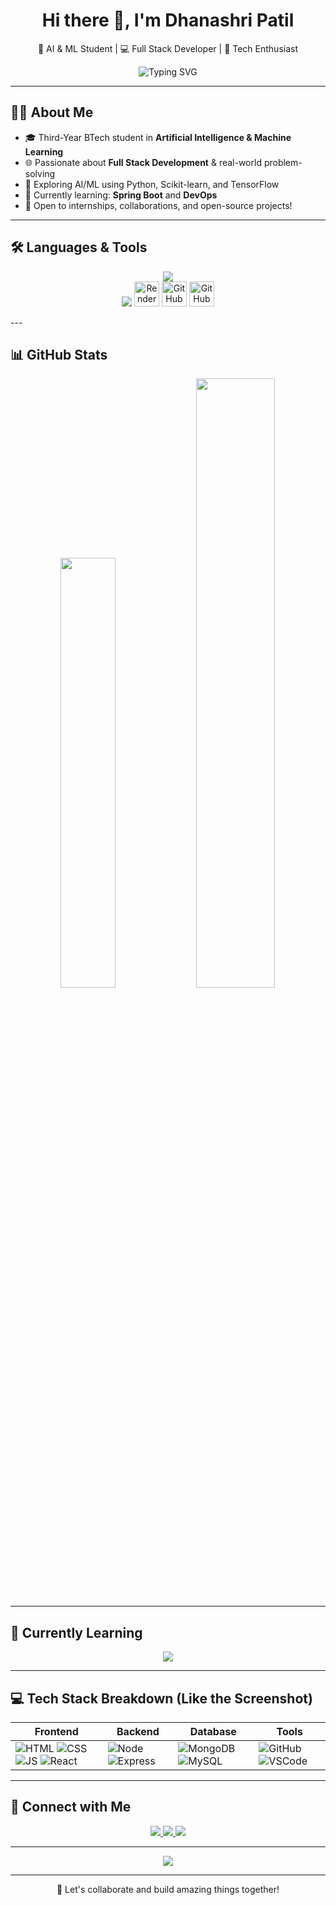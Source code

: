 <h1 align="center">Hi there 👋, I'm Dhanashri Patil</h1>

<p align="center">
  🚀 AI & ML Student | 💻 Full Stack Developer | 🌱 Tech Enthusiast
</p>

<p align="center">
  <img src="https://readme-typing-svg.demolab.com?font=Fira+Code&duration=3000&pause=1000&color=4AE8FF&width=435&lines=Welcome+to+my+GitHub+Profile!;Always+learning+something+new!;Full+Stack+Developer;AI%2FML+Engineer+in+progress..." alt="Typing SVG" />
</p>

---

## 👩‍💻 About Me

- 🎓 Third-Year BTech student in **Artificial Intelligence & Machine Learning**
- 🌐 Passionate about **Full Stack Development** & real-world problem-solving
- 🤖 Exploring AI/ML using Python, Scikit-learn, and TensorFlow
- 🌱 Currently learning: **Spring Boot** and **DevOps**
- 🚀 Open to internships, collaborations, and open-source projects!

---

## 🛠️ Languages & Tools

<p align="center">
  <!-- Core Languages & Tools -->
  <img src="https://skillicons.dev/icons?i=html,css,js,react,nodejs,express,mongodb,mysql,java,python,git,github,vscode,postman,docker,aws,vercel,netlify,jenkins" />
  <br />
  <!-- Hosting & DevOps (with fallback icons for unsupported items) -->
  <img src="https://skillicons.dev/icons?i=vercel,netlify" />
  <img src="https://cdn.simpleicons.org/render/white/000000" height="40" title="Render" />
  <img src="https://cdn.simpleicons.org/githubactions/white/2088FF" height="40" title="GitHub Actions" />
  <img src="https://cdn.simpleicons.org/githubpages/white/121013" height="40" title="GitHub Pages" />
</p>
---

## 📊 GitHub Stats

<p align="center">
  <img src="https://github-readme-stats.vercel.app/api/top-langs/?username=DhanashriPatil11&layout=compact&theme=radical" width="42%" />
  <img src="https://github-readme-stats.vercel.app/api?username=DhanashriPatil11&show_icons=true&theme=radical&hide_border=false" width="50%"/>
</p>

---

## 🧠 Currently Learning

<p align="center">
  <img src="https://img.shields.io/badge/WEB%20Development-Full%20Stack-blue?style=for-the-badge" />
</p>

---

## 💻 Tech Stack Breakdown (Like the Screenshot)

| Frontend | Backend | Database | Tools |
|----------|---------|----------|-------|
| ![HTML](https://img.shields.io/badge/HTML5-E34F26?style=flat-square&logo=html5&logoColor=white) ![CSS](https://img.shields.io/badge/CSS3-1572B6?style=flat-square&logo=css3&logoColor=white) ![JS](https://img.shields.io/badge/JavaScript-F7DF1E?style=flat-square&logo=javascript&logoColor=black) ![React](https://img.shields.io/badge/React-20232A?style=flat-square&logo=react&logoColor=61DAFB) | ![Node](https://img.shields.io/badge/Node.js-339933?style=flat-square&logo=node.js&logoColor=white) ![Express](https://img.shields.io/badge/Express.js-404D59?style=flat-square&logo=express&logoColor=white) | ![MongoDB](https://img.shields.io/badge/MongoDB-47A248?style=flat-square&logo=mongodb&logoColor=white) ![MySQL](https://img.shields.io/badge/MySQL-00758F?style=flat-square&logo=mysql&logoColor=white) | ![GitHub](https://img.shields.io/badge/GitHub-181717?style=flat-square&logo=github&logoColor=white) ![VSCode](https://img.shields.io/badge/VSCode-007ACC?style=flat-square&logo=visual-studio-code&logoColor=white) |

---

## 🔗 Connect with Me

<p align="center">
  <a href="https://www.linkedin.com/in/dhanashri-patil24" target="_blank">
    <img src="https://img.shields.io/badge/LinkedIn-%230077B5.svg?style=flat&logo=linkedin&logoColor=white"/>
  </a>
  <a href="mailto:patil.dhanashrik@gmail.com">
    <img src="https://img.shields.io/badge/Gmail-D14836?style=flat&logo=gmail&logoColor=white"/>
  </a>
  <a href="https://github.com/DhanashriPatil11">
    <img src="https://img.shields.io/badge/GitHub-%23121011.svg?style=flat&logo=github&logoColor=white"/>
  </a>
</p>

---

<p align="center">
  <img src="https://github-readme-streak-stats.herokuapp.com/?user=DhanashriPatil11&theme=radical" />
</p>

---

<p align="center">💬 Let's collaborate and build amazing things together!</p>
